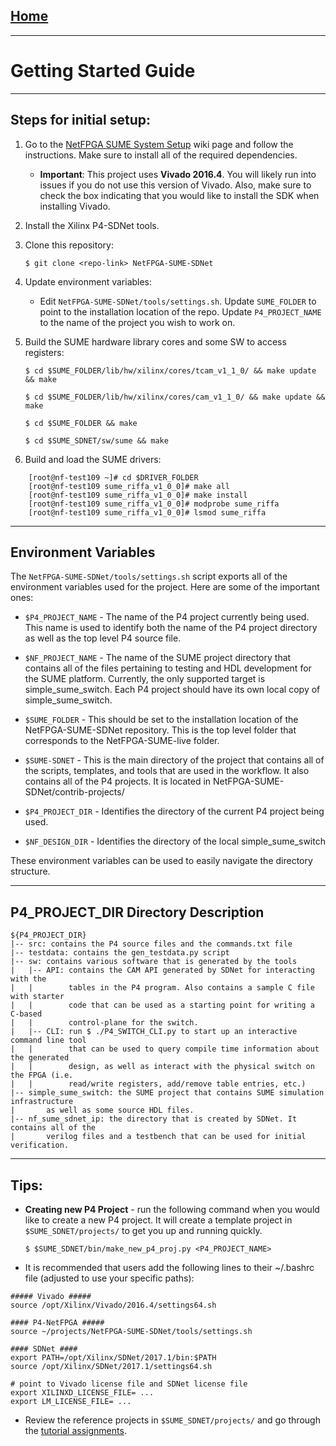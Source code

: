 [Home](https://bitbucket.org/sibanez/netfpga-sume-sdnet/wiki/Home)
------

---

Getting Started Guide
=====================

---

Steps for initial setup:
------------------------

1. Go to the [NetFPGA SUME System Setup](https://github.com/NetFPGA/NetFPGA-SUME-public/wiki/Reference-Operating-System-Setup-Guide) wiki page and follow the instructions. Make sure to install all of the required dependencies. 

    * **Important**: This project uses **Vivado 2016.4**. You will likely run into issues if you do not use this version of Vivado. Also, make sure to check the box indicating that you would like to install the SDK when installing Vivado.

2. Install the Xilinx P4-SDNet tools.

3. Clone this repository:

    `$ git clone <repo-link> NetFPGA-SUME-SDNet`

4. Update environment variables:

    * Edit `NetFPGA-SUME-SDNet/tools/settings.sh`. Update `SUME_FOLDER` to point to the installation location of the repo. Update `P4_PROJECT_NAME` to the name of the project you wish to work on.

5. Build the SUME hardware library cores and some SW to access registers:

    `$ cd $SUME_FOLDER/lib/hw/xilinx/cores/tcam_v1_1_0/ && make update && make`

    `$ cd $SUME_FOLDER/lib/hw/xilinx/cores/cam_v1_1_0/ && make update && make`

    `$ cd $SUME_FOLDER && make`

    `$ cd $SUME_SDNET/sw/sume && make`

6. Build and load the SUME drivers:

```
    [root@nf-test109 ~]# cd $DRIVER_FOLDER
    [root@nf-test109 sume_riffa_v1_0_0]# make all
    [root@nf-test109 sume_riffa_v1_0_0]# make install
    [root@nf-test109 sume_riffa_v1_0_0]# modprobe sume_riffa
    [root@nf-test109 sume_riffa_v1_0_0]# lsmod sume_riffa
```

---

Environment Variables
---------------------

The `NetFPGA-SUME-SDNet/tools/settings.sh` script exports all of the environment
variables used for the project. Here are some of the important ones:

* `$P4_PROJECT_NAME` - The name of the P4 project currently being used. This name
is used to identify both the name of the P4 project directory as well as the top
level P4 source file.

* `$NF_PROJECT_NAME` - The name of the SUME project directory that contains all of
the files pertaining to testing and HDL development for the SUME platform. Currently,
the only supported target is simple_sume_switch. Each P4 project should have its
own local copy of simple_sume_switch.

* `$SUME_FOLDER` - This should be set to the installation location of the
NetFPGA-SUME-SDNet repository. This is the top level folder that corresponds to
the NetFPGA-SUME-live folder.

* `$SUME-SDNET` - This is the main directory of the project that contains all of the
scripts, templates, and tools that are used in the workflow. It also contains all
of the P4 projects. It is located in NetFPGA-SUME-SDNet/contrib-projects/

* `$P4_PROJECT_DIR` - Identifies the directory of the current P4 project being used.

* `$NF_DESIGN_DIR` - Identifies the directory of the local simple_sume_switch

These environment variables can be used to easily navigate the directory structure.

---

P4_PROJECT_DIR Directory Description
------------------------------------
```
${P4_PROJECT_DIR}
|-- src: contains the P4 source files and the commands.txt file
|-- testdata: contains the gen_testdata.py script
|-- sw: contains various software that is generated by the tools
|   |-- API: contains the CAM API generated by SDNet for interacting with the
|   |        tables in the P4 program. Also contains a sample C file with starter
|   |        code that can be used as a starting point for writing a C-based
|   |        control-plane for the switch.
|   |-- CLI: run $ ./P4_SWITCH_CLI.py to start up an interactive command line tool
|   |        that can be used to query compile time information about the generated
|   |        design, as well as interact with the physical switch on the FPGA (i.e.
|   |        read/write registers, add/remove table entries, etc.)
|-- simple_sume_switch: the SUME project that contains SUME simulation infrastructure
|       as well as some source HDL files.
|-- nf_sume_sdnet_ip: the directory that is created by SDNet. It contains all of the
|       verilog files and a testbench that can be used for initial verification.
```

---

Tips:
-----

* **Creating new P4 Project** - run the following command when you would like to create a new P4 project. It will create a template project in `$SUME_SDNET/projects/` to get you up and running quickly.

    `$ $SUME_SDNET/bin/make_new_p4_proj.py <P4_PROJECT_NAME>`

* It is recommended that users add the following lines to their ~/.bashrc file
(adjusted to use your specific paths):

```
##### Vivado #####
source /opt/Xilinx/Vivado/2016.4/settings64.sh

#### P4-NetFPGA #####
source ~/projects/NetFPGA-SUME-SDNet/tools/settings.sh

#### SDNet ####
export PATH=/opt/Xilinx/SDNet/2017.1/bin:$PATH
source /opt/Xilinx/SDNet/2017.1/settings64.sh

# point to Vivado license file and SDNet license file
export XILINXD_LICENSE_FILE= ... 
export LM_LICENSE_FILE= ... 
```

* Review the reference projects in `$SUME_SDNET/projects/` and go through the [tutorial assignments](https://bitbucket.org/sibanez/netfpga-sume-sdnet/wiki/Tutorial%20Assignments).